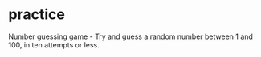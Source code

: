 # practice

Number guessing game - Try and guess a random number between 1 and 100, in ten attempts or less.